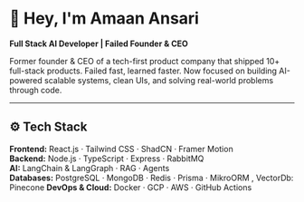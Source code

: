 # 👋 Hey, I'm Amaan Ansari

**Full Stack AI Developer | Failed Founder & CEO**

Former founder & CEO of a tech-first product company that shipped 10+ full-stack products. Failed fast, learned faster. Now focused on building AI-powered scalable systems, clean UIs, and solving real-world problems through code.

---

## ⚙️ Tech Stack

**Frontend:** React.js · Tailwind CSS · ShadCN · Framer Motion  
**Backend:** Node.js · TypeScript · Express · RabbitMQ  
**AI:** LangChain & LangGraph · RAG · Agents  
**Databases:** PostgreSQL · MongoDB · Redis · Prisma · MikroORM , VectorDb: Pinecone
**DevOps & Cloud:** Docker · GCP · AWS  · GitHub Actions 
